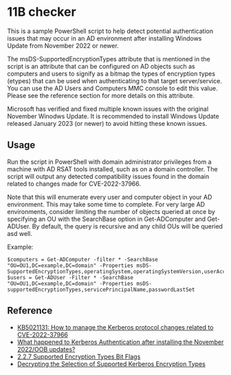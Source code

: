 # 11B checker

This is a sample PowerShell script to help detect potential authentication issues that may occur in an AD environment after installing Windows Update from November 2022 or newer. 

The msDS-SupportedEncryptionTypes attribute that is mentioned in the script is an attribute that can be configured on AD objects such as computers and users to signify as a bitmap the types of encryption types (etypes) that can be used when authenticating to that target server/service. You can use the AD Users and Computers MMC console to edit this value. Please see the reference section for more details on this attribute. 

Microsoft has verified and fixed multiple known issues with the original November Winodws Update. It is recommended to install Windows Update released January 2023 (or newer) to avoid hitting these known issues.

## Usage

Run the script in PowerShell with domain administrator privileges from a machine with AD RSAT tools installed, such as on a domain controller. The script will output any detected compatibility issues found in the domain related to changes made for CVE-2022-37966.

Note that this will enumerate every user and computer object in your AD environment. This may take some time to complete. For very large AD environments, consider limiting the number of objects queried at once by specifying an OU with the SearchBase option in Get-ADComputer and Get-ADUser. By default, the query is recursive and any child OUs will be queried asd well.

Example:
```
$computers = Get-ADComputer -filter * -SearchBase "OU=OU1,DC=example,DC=domain" -Properties msDS-SupportedEncryptionTypes,operatingSystem,operatingSystemVersion,userAccountControl,passwordLastSet
$users = Get-ADUser -Filter * -SearchBase "OU=OU1,DC=example,DC=domain" -Properties msDS-supportedEncryptionTypes,servicePrincipalName,passwordLastSet
```

## Reference

- [KB5021131: How to manage the Kerberos protocol changes related to CVE-2022-37966](https://support.microsoft.com/en-us/topic/kb5021131-how-to-manage-the-kerberos-protocol-changes-related-to-cve-2022-37966-fd837ac3-cdec-4e76-a6ec-86e67501407d) 
- [What happened to Kerberos Authentication after installing the November 2022/OOB updates?](https://techcommunity.microsoft.com/t5/ask-the-directory-services-team/what-happened-to-kerberos-authentication-after-installing-the/ba-p/3696351)
- [2.2.7 Supported Encryption Types Bit Flags](https://learn.microsoft.com/en-us/openspecs/windows_protocols/ms-kile/6cfc7b50-11ed-4b4d-846d-6f08f0812919)
- [Decrypting the Selection of Supported Kerberos Encryption Types](https://techcommunity.microsoft.com/t5/core-infrastructure-and-security/decrypting-the-selection-of-supported-kerberos-encryption-types/ba-p/1628797)
